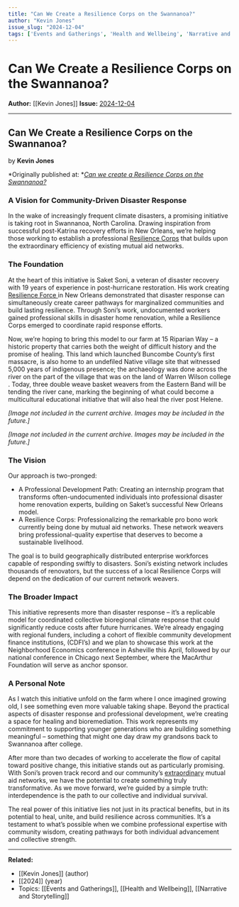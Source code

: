 ```yaml
---
title: "Can We Create a Resilience Corps on the Swannanoa?"
author: "Kevin Jones"
issue_slug: "2024-12-04"
tags: ['Events and Gatherings', 'Health and Wellbeing', 'Narrative and Storytelling']
---
```


# Can We Create a Resilience Corps on the Swannanoa?

**Author:** [[Kevin Jones]]
**Issue:** [2024-12-04](https://plex.collectivesensecommons.org/2024-12-04/)

---

## Can We Create a Resilience Corps on the Swannanoa?
by **Kevin Jones**

*Originally published at: *[*Can we create a Resilience Corps on the Swannanoa?*](https://symbioticfund.wordpress.com/2024/11/27/can-we-create-a-resilience-corps-on-the-swannanoa/)

### A Vision for Community-Driven Disaster Response
In the wake of increasingly frequent climate disasters, a promising initiative is taking root in Swannanoa, North Carolina. Drawing inspiration from successful post-Katrina recovery efforts in New Orleans, we’re helping those working to establish a professional [Resilience Corps](https://time.com/6096397/climate-change-resilience-corps/) that builds upon the extraordinary efficiency of existing mutual aid networks.

### The Foundation
At the heart of this initiative is Saket Soni, a veteran of disaster recovery with 19 years of experience in post-hurricane restoration. His work creating [Resilience Force ](https://www.resilienceforce.org/)in New Orleans demonstrated that disaster response can simultaneously create career pathways for marginalized communities and build lasting resilience. Through Soni’s work, undocumented workers gained professional skills in disaster home renovation, while a Resilience Corps emerged to coordinate rapid response efforts.

Now, we’re hoping to bring this model to our farm at 15 Riparian Way – a historic property that carries both the weight of difficult history and the promise of healing. This land which launched Buncombe County’s first massacre, is also home to an undefiled Native village site that witnessed 5,000 years of indigenous presence; the archaeology was done across the river on the part of the village that was on the land of Warren Wilson college . Today, three double weave basket weavers from the Eastern Band will be tending the river cane, marking the beginning of what could become a multicultural educational initiative that will also heal the river post Helene.

*[Image not included in the current archive. Images may be included in the future.]*

*[Image not included in the current archive. Images may be included in the future.]*

### The Vision
Our approach is two-pronged:

- A Professional Development Path: Creating an internship program that transforms often-undocumented individuals into professional disaster home renovation experts, building on Saket’s successful New Orleans model.
- A Resilience Corps: Professionalizing the remarkable pro bono work currently being done by mutual aid networks. These network weavers bring professional-quality expertise that deserves to become a sustainable livelihood.

The goal is to build geographically distributed enterprise workforces capable of responding swiftly to disasters. Soni’s existing network includes thousands of renovators, but the success of a local Resilience Corps will depend on the dedication of our current network weavers.

### The Broader Impact
This initiative represents more than disaster response – it’s a replicable model for coordinated collective bioregional climate response that could significantly reduce costs after future hurricanes. We’re already engaging with regional funders, including a cohort of flexible community development finance institutions, (CDFI’s) and we plan to showcase this work at the Neighborhood Economics conference in Asheville this April, followed by our national conference in Chicago next September, where the MacArthur Foundation will serve as anchor sponsor.

### A Personal Note
As I watch this initiative unfold on the farm where I once imagined growing old, I see something even more valuable taking shape. Beyond the practical aspects of disaster response and professional development, we’re creating a space for healing and bioremediation. This work represents my commitment to supporting younger generations who are building something meaningful – something that might one day draw my grandsons back to Swannanoa after college.

After more than two decades of working to accelerate the flow of capital toward positive change, this initiative stands out as particularly promising. With Soni’s proven track record and our community’s [extraordinary](https://ashevillerelief.com/) mutual aid networks, we have the potential to create something truly transformative. As we move forward, we’re guided by a simple truth: interdependence is the path to our collective and individual survival.

The real power of this initiative lies not just in its practical benefits, but in its potential to heal, unite, and build resilience across communities. It’s a testament to what’s possible when we combine professional expertise with community wisdom, creating pathways for both individual advancement and collective strength.

---

**Related:**
- [[Kevin Jones]] (author)
- [[2024]] (year)
- Topics: [[Events and Gatherings]], [[Health and Wellbeing]], [[Narrative and Storytelling]]

